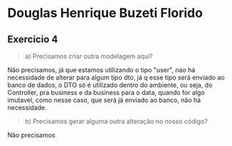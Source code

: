 # Douglas Henrique Buzeti Florido   
## Exercicio 4

> a) Precisamos criar outra modelagem aqui?

Não precisamos, já que estamos utilizando o tipo "user", nao há necessidade de alterar para algum tipo dto, já q esse tipo será enviado ao banco de dados, o DTO só é utilizado dentro do ambiente, ou seja, do Controller, pra business e da business para o data, quando for algo imutavel, como nesse caso, que será já enviado ao banco, não há necessidade.

> b) Precisamos gerar alguma outra alteração no nosso código?

Não precisamos